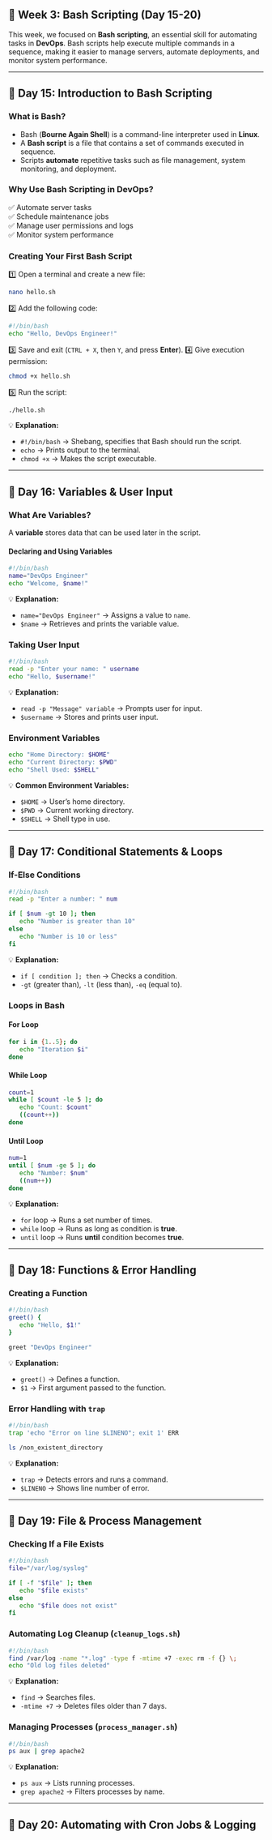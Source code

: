 ## **📌 Week 3: Bash Scripting (Day 15-20)**
This week, we focused on **Bash scripting**, an essential skill for automating tasks in **DevOps**. Bash scripts help execute multiple commands in a sequence, making it easier to manage servers, automate deployments, and monitor system performance.

---

## **🔹 Day 15: Introduction to Bash Scripting**

### **What is Bash?**
- Bash (**Bourne Again Shell**) is a command-line interpreter used in **Linux**.
- A **Bash script** is a file that contains a set of commands executed in sequence.
- Scripts **automate** repetitive tasks such as file management, system monitoring, and deployment.

### **Why Use Bash Scripting in DevOps?**
✅ Automate server tasks  
✅ Schedule maintenance jobs  
✅ Manage user permissions and logs  
✅ Monitor system performance  

### **Creating Your First Bash Script**
1️⃣ Open a terminal and create a new file:
   ```bash
   nano hello.sh
   ```
2️⃣ Add the following code:
   ```bash
   #!/bin/bash
   echo "Hello, DevOps Engineer!"
   ```
3️⃣ Save and exit (`CTRL + X`, then `Y`, and press **Enter**).
4️⃣ Give execution permission:
   ```bash
   chmod +x hello.sh
   ```
5️⃣ Run the script:
   ```bash
   ./hello.sh
   ```
💡 **Explanation:**
- `#!/bin/bash` → Shebang, specifies that Bash should run the script.
- `echo` → Prints output to the terminal.
- `chmod +x` → Makes the script executable.

---

## **🔹 Day 16: Variables & User Input**

### **What Are Variables?**
A **variable** stores data that can be used later in the script.

#### **Declaring and Using Variables**
```bash
#!/bin/bash
name="DevOps Engineer"
echo "Welcome, $name!"
```
💡 **Explanation:**
- `name="DevOps Engineer"` → Assigns a value to `name`.
- `$name` → Retrieves and prints the variable value.

### **Taking User Input**
```bash
#!/bin/bash
read -p "Enter your name: " username
echo "Hello, $username!"
```
💡 **Explanation:**
- `read -p "Message" variable` → Prompts user for input.
- `$username` → Stores and prints user input.

### **Environment Variables**
```bash
echo "Home Directory: $HOME"
echo "Current Directory: $PWD"
echo "Shell Used: $SHELL"
```
💡 **Common Environment Variables:**
- `$HOME` → User’s home directory.
- `$PWD` → Current working directory.
- `$SHELL` → Shell type in use.

---

## **🔹 Day 17: Conditional Statements & Loops**

### **If-Else Conditions**
```bash
#!/bin/bash
read -p "Enter a number: " num

if [ $num -gt 10 ]; then
   echo "Number is greater than 10"
else
   echo "Number is 10 or less"
fi
```
💡 **Explanation:**
- `if [ condition ]; then` → Checks a condition.
- `-gt` (greater than), `-lt` (less than), `-eq` (equal to).

### **Loops in Bash**
#### **For Loop**
```bash
for i in {1..5}; do
   echo "Iteration $i"
done
```
#### **While Loop**
```bash
count=1
while [ $count -le 5 ]; do
   echo "Count: $count"
   ((count++))
done
```
#### **Until Loop**
```bash
num=1
until [ $num -ge 5 ]; do
   echo "Number: $num"
   ((num++))
done
```
💡 **Explanation:**
- `for` loop → Runs a set number of times.
- `while` loop → Runs as long as condition is **true**.
- `until` loop → Runs **until** condition becomes **true**.

---

## **🔹 Day 18: Functions & Error Handling**

### **Creating a Function**
```bash
#!/bin/bash
greet() {
   echo "Hello, $1!"
}

greet "DevOps Engineer"
```
💡 **Explanation:**
- `greet()` → Defines a function.
- `$1` → First argument passed to the function.

### **Error Handling with `trap`**
```bash
#!/bin/bash
trap 'echo "Error on line $LINENO"; exit 1' ERR

ls /non_existent_directory
```
💡 **Explanation:**
- `trap` → Detects errors and runs a command.
- `$LINENO` → Shows line number of error.

---

## **🔹 Day 19: File & Process Management**

### **Checking If a File Exists**
```bash
#!/bin/bash
file="/var/log/syslog"

if [ -f "$file" ]; then
   echo "$file exists"
else
   echo "$file does not exist"
fi
```

### **Automating Log Cleanup (`cleanup_logs.sh`)**
```bash
#!/bin/bash
find /var/log -name "*.log" -type f -mtime +7 -exec rm -f {} \;
echo "Old log files deleted"
```
💡 **Explanation:**
- `find` → Searches files.
- `-mtime +7` → Deletes files older than 7 days.

### **Managing Processes (`process_manager.sh`)**
```bash
#!/bin/bash
ps aux | grep apache2
```
💡 **Explanation:**
- `ps aux` → Lists running processes.
- `grep apache2` → Filters processes by name.

---

## **🔹 Day 20: Automating with Cron Jobs & Logging**

